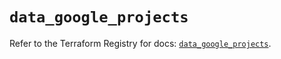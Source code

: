 # `data_google_projects`

Refer to the Terraform Registry for docs: [`data_google_projects`](https://registry.terraform.io/providers/hashicorp/google/5.24.0/docs/data-sources/projects).

